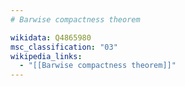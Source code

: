 ```yaml
---
# Barwise compactness theorem

wikidata: Q4865980
msc_classification: "03"
wikipedia_links:
  - "[[Barwise compactness theorem]]"
---
```


